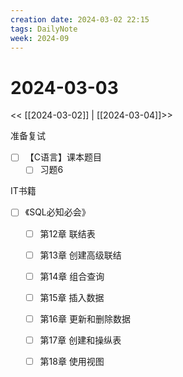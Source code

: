 ```yaml
---
creation date: 2024-03-02 22:15
tags: DailyNote
week: 2024-09
---
```


# 2024-03-03

<< [[2024-03-02]] | [[2024-03-04]]>>


准备复试
- [ ] 【C语言】课本题目
	- [ ]  习题6

IT书籍
- [ ] 《SQL必知必会》
	- [ ] 第12章 联结表
	- [ ] 第13章 创建高级联结
	- [ ] 第14章 组合查询
	- [ ] 第15章 插入数据
	- [ ] 第16章 更新和删除数据
	- [ ] 第17章 创建和操纵表
	- [ ] 第18章 使用视图

